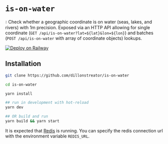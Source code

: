 # `is-on-water`

💧 Check whether a geographic coordinate is on water (seas, lakes, and rivers) with 1m precision. Exposed via an HTTP API allowing for single coordinate (`GET /api/is-on-water?lat=${lat}&lon=${lon}`) and batches (`POST /api/is-on-water` with array of coordinate objects) lookups.

[![Deploy on Railway](https://railway.app/button.svg)](https://railway.app/template/MfUYQX?referralCode=ToZEjF)

## Installation

```sh
git clone https://github.com/dillonstreator/is-on-water

cd is-on-water

yarn install

## run in development with hot-reload
yarn dev

## OR build and run
yarn build && yarn start
```

It is expected that [Redis](https://redis.io/) is running. You can specify the redis connection url with the environment variable `REDIS_URL`.
